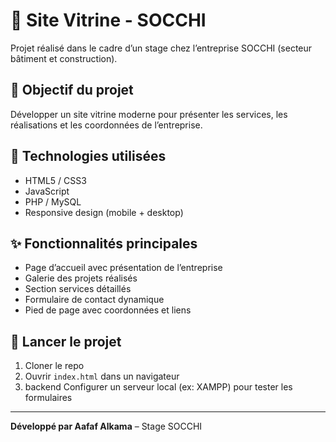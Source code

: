 # 💼 Site Vitrine - SOCCHI

Projet réalisé dans le cadre d’un stage chez l’entreprise SOCCHI (secteur bâtiment et construction).

## 🧠 Objectif du projet

Développer un site vitrine moderne pour présenter les services, les réalisations et les coordonnées de l’entreprise.

## 🔧 Technologies utilisées

- HTML5 / CSS3
- JavaScript
- PHP / MySQL 
- Responsive design (mobile + desktop)

## ✨ Fonctionnalités principales

- Page d’accueil avec présentation de l’entreprise
- Galerie des projets réalisés
- Section services détaillés
- Formulaire de contact dynamique
- Pied de page avec coordonnées et liens


## 🚀 Lancer le projet

1. Cloner le repo
2. Ouvrir `index.html` dans un navigateur
3. backend Configurer un serveur local (ex: XAMPP) pour tester les formulaires

---

**Développé par Aafaf Alkama** – Stage SOCCHI
